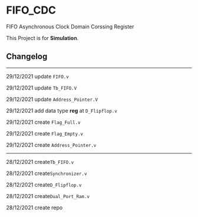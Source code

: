 # FIFO_CDC
FIFO Asynchronous Clock Domain Corssing Register

This Project is for **Simulation**.

Changelog
------------------------------------------------
------------------------------------------------

29/12/2021 update `FIFO.v`

29/12/2021 update `Tb_FIFO.V`

29/12/2021 update `Address_Pointer.V`

29/12/2021 add data type **reg** at `D_Flipflop.v`

29/12/2021 create `Flag_Full.v`

29/12/2021 create `Flag_Empty.v`

29/12/2021 create `Address_Pointer.v`

------------------------------------------------

28/12/2021 create`Tb_FIFO.v`

28/12/2021 create`Synchronizer.v`

28/12/2021 create`D_Flipflop.v`

28/12/2021 create`Dual_Port_Ram.v`

28/12/2021 create repo
